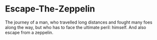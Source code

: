 Escape-The-Zeppelin
===================

The journey of a man, who travelled long distances and fought many foes along the way, but who has to face the ultimate peril: himself. And also escape from a zeppelin.
